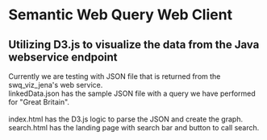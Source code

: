# Semantic Web Query Web Client

## Utilizing D3.js to visualize the data from the Java webservice endpoint

Currently we are testing with JSON file that is returned from the swq_viz_jena's web service. <br>
linkedData.json has the sample JSON file with a query we have performed for "Great Britain". <br>
<br>
index.html has the D3.js logic to parse the JSON and create the graph.
search.html has the landing page with search bar and button to call search. 
